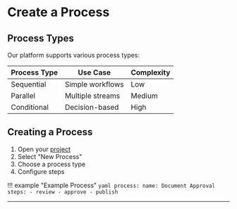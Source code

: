 # Create a Process

## Process Types

Our platform supports various process types:

| Process Type | Use Case            | Complexity |
|--------------|---------------------|------------|
| Sequential   | Simple workflows    | Low        |
| Parallel     | Multiple streams    | Medium     |
| Conditional  | Decision-based      | High       |

## Creating a Process

1. Open your [project](create-project.md)
2. Select "New Process"
3. Choose a process type
4. Configure steps

!!! example "Example Process"
    ```yaml
    process:
      name: Document Approval
      steps:
        - review
        - approve
        - publish
    ```

---